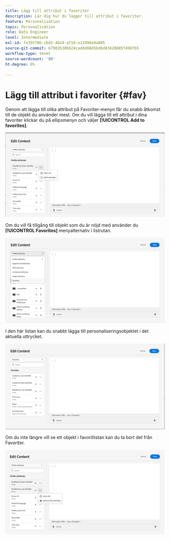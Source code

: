 ```yaml
---
title: Lägg till attribut i favoriter
description: Lär dig hur du lägger till attribut i favoriter.
feature: Personalization
topic: Personalization
role: Data Engineer
level: Intermediate
exl-id: fe39570b-cbd2-4b24-af10-e12990a9a885
source-git-commit: 67902b30bb24cad8d08d5bd6d83428885f4987b5
workflow-type: tm+mt
source-wordcount: '90'
ht-degree: 0%

---
```


# Lägg till attribut i favoriter {#fav}

Genom att lägga till olika attribut på Favoriter-menyn får du snabb åtkomst till de objekt du använder mest. Om du vill lägga till ett attribut i dina favoriter klickar du på ellipsmenyn och väljer **[!UICONTROL Add to favorites]**.

![](assets/favorite-option.png)

Om du vill få tillgång till objekt som du är nöjd med använder du **[!UICONTROL Favorites]** menyalternativ i listrutan.

![](assets/favorite-menu.png)

I den här listan kan du snabbt lägga till personaliseringsobjektet i det aktuella uttrycket.

![](assets/favorite-list.png)

Om du inte längre vill se ett objekt i favoritlistan kan du ta bort det från Favoriter.

![](assets/favorite-remove.png)